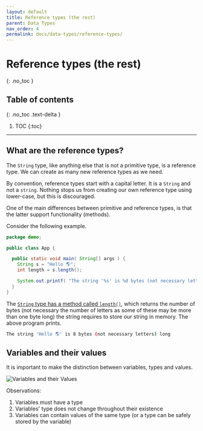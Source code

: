 ```yaml
---
layout: default
title: Reference types (the rest)
parent: Data Types
nav_order: 4
permalink: docs/data-types/reference-types/
---
```


# Reference types (the rest)
{: .no_toc }

## Table of contents
{: .no_toc .text-delta }

1. TOC
{:toc}

---

## What are the reference types?

The `String` type, like anything else that is not a primitive type, is a reference type.  We can create as many new reference types as we need.

By convention, reference types start with a capital letter.  It is a `String` and not a `string`.  Nothing stops us from creating our own reference type using lower-case, but this is discouraged.

One of the main differences between primitive and reference types, is that the latter support functionality (methods).

Consider the following example.

```java
package demo;

public class App {

  public static void main( String[] args ) {
    String s = "Hello 🌎";
    int length = s.length();

    System.out.printf( "The string '%s' is %d bytes (not necessary letters) long%n", s, length );
  }
}
```

The [`String` type has a method called `length()`](https://docs.oracle.com/en/java/javase/14/docs/api/java.base/java/lang/String.html#length()), which returns the number of bytes (not necessary the number of letters as some of these may be more than one byte long) the string requires to store our string in memory.  The above program prints.

```bash
The string 'Hello 🌎' is 8 bytes (not necessary letters) long
```

## Variables and their values

It is important to make the distinction between variables, types and values.

![Variables and their Values]({{site.baseurl}}/assets/images/Variables-and-values.png)

Observations:
1. Variables must have a type
1. Variables' type does not change throughout their existence
1. Variables can contain values of the same type (or a type can be safely stored by the variable)
